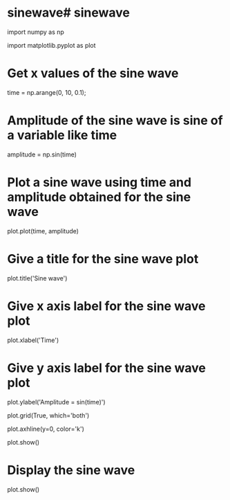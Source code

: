 # sinewave# sinewave
 

import numpy as np

import matplotlib.pyplot as plot

 

# Get x values of the sine wave

time        = np.arange(0, 10, 0.1);

 

# Amplitude of the sine wave is sine of a variable like time

amplitude   = np.sin(time)

 

# Plot a sine wave using time and amplitude obtained for the sine wave

plot.plot(time, amplitude)

 

# Give a title for the sine wave plot

plot.title('Sine wave')

 

# Give x axis label for the sine wave plot

plot.xlabel('Time')

 

# Give y axis label for the sine wave plot

plot.ylabel('Amplitude = sin(time)')

 

plot.grid(True, which='both')

 

plot.axhline(y=0, color='k')

 

plot.show()

 

# Display the sine wave

plot.show()
